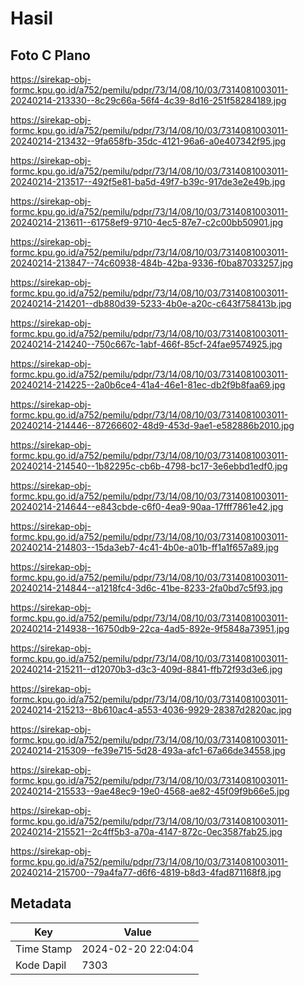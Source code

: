 # Hasil

## Foto C Plano

https://sirekap-obj-formc.kpu.go.id/a752/pemilu/pdpr/73/14/08/10/03/7314081003011-20240214-213330--8c29c66a-56f4-4c39-8d16-251f58284189.jpg

https://sirekap-obj-formc.kpu.go.id/a752/pemilu/pdpr/73/14/08/10/03/7314081003011-20240214-213432--9fa658fb-35dc-4121-96a6-a0e407342f95.jpg

https://sirekap-obj-formc.kpu.go.id/a752/pemilu/pdpr/73/14/08/10/03/7314081003011-20240214-213517--492f5e81-ba5d-49f7-b39c-917de3e2e49b.jpg

https://sirekap-obj-formc.kpu.go.id/a752/pemilu/pdpr/73/14/08/10/03/7314081003011-20240214-213611--61758ef9-9710-4ec5-87e7-c2c00bb50901.jpg

https://sirekap-obj-formc.kpu.go.id/a752/pemilu/pdpr/73/14/08/10/03/7314081003011-20240214-213847--74c60938-484b-42ba-9336-f0ba87033257.jpg

https://sirekap-obj-formc.kpu.go.id/a752/pemilu/pdpr/73/14/08/10/03/7314081003011-20240214-214201--db880d39-5233-4b0e-a20c-c643f758413b.jpg

https://sirekap-obj-formc.kpu.go.id/a752/pemilu/pdpr/73/14/08/10/03/7314081003011-20240214-214240--750c667c-1abf-466f-85cf-24fae9574925.jpg

https://sirekap-obj-formc.kpu.go.id/a752/pemilu/pdpr/73/14/08/10/03/7314081003011-20240214-214225--2a0b6ce4-41a4-46e1-81ec-db2f9b8faa69.jpg

https://sirekap-obj-formc.kpu.go.id/a752/pemilu/pdpr/73/14/08/10/03/7314081003011-20240214-214446--87266602-48d9-453d-9ae1-e582886b2010.jpg

https://sirekap-obj-formc.kpu.go.id/a752/pemilu/pdpr/73/14/08/10/03/7314081003011-20240214-214540--1b82295c-cb6b-4798-bc17-3e6ebbd1edf0.jpg

https://sirekap-obj-formc.kpu.go.id/a752/pemilu/pdpr/73/14/08/10/03/7314081003011-20240214-214644--e843cbde-c6f0-4ea9-90aa-17fff7861e42.jpg

https://sirekap-obj-formc.kpu.go.id/a752/pemilu/pdpr/73/14/08/10/03/7314081003011-20240214-214803--15da3eb7-4c41-4b0e-a01b-ff1a1f657a89.jpg

https://sirekap-obj-formc.kpu.go.id/a752/pemilu/pdpr/73/14/08/10/03/7314081003011-20240214-214844--a1218fc4-3d6c-41be-8233-2fa0bd7c5f93.jpg

https://sirekap-obj-formc.kpu.go.id/a752/pemilu/pdpr/73/14/08/10/03/7314081003011-20240214-214938--16750db9-22ca-4ad5-892e-9f5848a73951.jpg

https://sirekap-obj-formc.kpu.go.id/a752/pemilu/pdpr/73/14/08/10/03/7314081003011-20240214-215211--d12070b3-d3c3-409d-8841-ffb72f93d3e6.jpg

https://sirekap-obj-formc.kpu.go.id/a752/pemilu/pdpr/73/14/08/10/03/7314081003011-20240214-215213--8b610ac4-a553-4036-9929-28387d2820ac.jpg

https://sirekap-obj-formc.kpu.go.id/a752/pemilu/pdpr/73/14/08/10/03/7314081003011-20240214-215309--fe39e715-5d28-493a-afc1-67a66de34558.jpg

https://sirekap-obj-formc.kpu.go.id/a752/pemilu/pdpr/73/14/08/10/03/7314081003011-20240214-215533--9ae48ec9-19e0-4568-ae82-45f09f9b66e5.jpg

https://sirekap-obj-formc.kpu.go.id/a752/pemilu/pdpr/73/14/08/10/03/7314081003011-20240214-215521--2c4ff5b3-a70a-4147-872c-0ec3587fab25.jpg

https://sirekap-obj-formc.kpu.go.id/a752/pemilu/pdpr/73/14/08/10/03/7314081003011-20240214-215700--79a4fa77-d6f6-4819-b8d3-4fad871168f8.jpg


## Metadata

| Key        | Value               |
| ---------- | ------------------- |
| Time Stamp | 2024-02-20 22:04:04 |
| Kode Dapil | 7303                |



